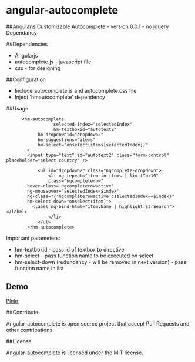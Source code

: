 angular-autocomplete
====================

##Angularjs Customizable Autocomplete - version 0.0.1 - no jquery Dependancy

##Dependencies
* Angularjs
* autocomplete.js - javascript file
* css - for designing

##Configuration

* Include autocomplete.js and autocomplete.css file
* Inject 'hmautocomplete' dependency

##Usage

```
      <hm-autocomplete
			      selected-index="selectedIndex"
			      hm-textboxid="autotext2"
            hm-dropdownid="dropdown2"
            hm-suggestions="items"
            hm-select="onselect(items[selectedIndex])"
        >
        <input type="text" id="autotext2" class="form-control" placeholder="select country" />
        
			<ul id="dropdown2" class="ngcomplete-dropdown">
				<li ng-repeat="item in items | limitTo:10"
				class="ngcompleterow"
        hover-class='ngcompleterowactive'
        ng-mouseover='selectedIndex=$index'
        ng-class="{'ngcompleterowactive':selectedIndex==$index}"				    
        hm-select-down="onselect(item)">
          <label ng-bind-html="item.Name | highlight:strSearch"></label>
				</li>
			</ul>
		</hm-autocomplete>
```
Important parameters:
* hm-textboxid - pass id of textbox to directive
* hm-select - pass function name to be executed on select
* hm-select-down (redundancy - will be removed in next version) - pass function name in list 

## Demo

[Plnkr](http://embed.plnkr.co/CYcQgE5sbInTs76SU8An/)

##Contribute

Angular-autocomplete is open source project that accept Pull Requests and other contributions

##License

Angular-autocomplete is licensed under the MIT license.
